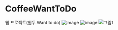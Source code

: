 # CoffeeWantToDo
웹 프로젝트(원두 Want to do)
![image](https://github.com/user-attachments/assets/7b0beb84-c459-487f-9b78-89256266e3db)
![image](https://github.com/user-attachments/assets/ae2b1033-8fc1-4248-ba16-0071f2e6ec2b)
![그림1](https://github.com/user-attachments/assets/626c2db7-58ad-41b4-81d4-c1c1f774799a)

